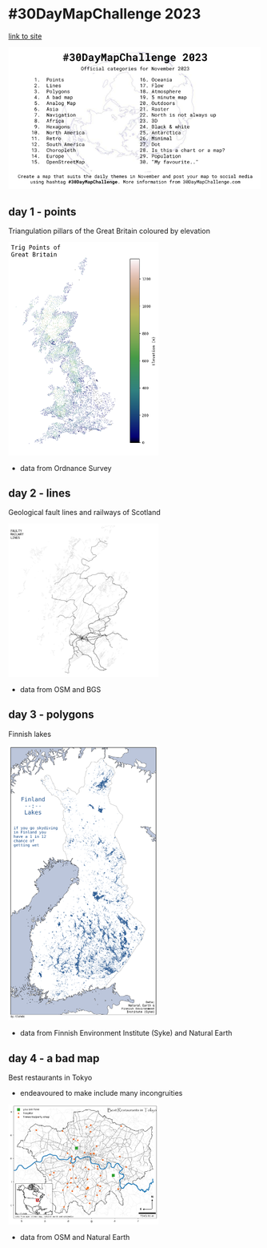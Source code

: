 # #30DayMapChallenge 2023

[link to site](https://30daymapchallenge.com/)

![This year's themes](30dmc-2023.png)

## day 1 - points
Triangulation pillars of the Great Britain coloured by elevation

<img src="day1_points/day1.png" width=300>

- data from Ordnance Survey

## day 2 - lines
Geological fault lines and railways of Scotland

<img src="day2_lines/day2.png" width=300>

- data from OSM and BGS

## day 3 - polygons
Finnish lakes

<img src="day3_polygons/day3.png" width=300>

- data from Finnish Environment Institute (Syke) and Natural Earth

## day 4 - a bad map
Best restaurants in Tokyo
- endeavoured to make include many incongruities

<img src="day4_badmap/day4.png" width=300>

- data from OSM and Natural Earth